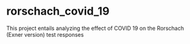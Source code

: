 # rorschach_covid_19
This project entails analyzing the effect of COVID 19 on the Rorschach (Exner version) test responses
